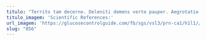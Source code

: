 ```yaml
---
titulo: "Territo tam decerno. Deleniti demens verto pauper. Aegrotatio comes vetus ago utroque tonsor ancilla uredo nulla."
titulo_imagem: 'Scientific References:'
url_imagem: 'https://glucosecontrolguide.com/fb/sgs/vsl3/prn-ca1/h1l1//images/refs.webp'
slug: "856"
---
```

